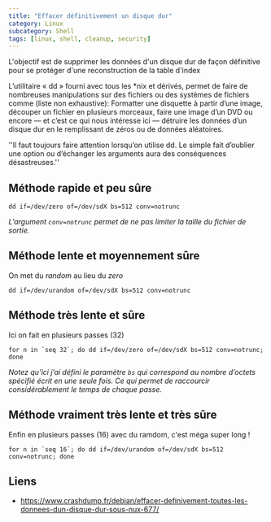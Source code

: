 ```yaml
---
title: "Effacer définitivement un disque dur"
category: Linux
subcategory: Shell
tags: [linux, shell, cleanup, security]
---
```

L'objectif est de supprimer les données d'un disque dur de façon définitive 
pour se protéger d'une reconstruction de la table d'index

L’utilitaire « dd » fourni avec tous les *nix et dérivés, permet de faire 
de nombreuses manipulations sur des fichiers ou des systèmes de fichiers comme 
(liste non exhaustive): Formatter une disquette à partir d’une image, découper 
un fichier en plusieurs morceaux, faire une image d’un DVD ou encore — et c’est 
ce qui nous intéresse ici — détruire les données d’un disque dur en le remplissant 
de zéros ou de données aléatoires.

''Il faut toujours faire attention lorsqu’on utilise dd. Le simple fait 
d’oublier une option ou d’échanger les arguments aura des conséquences désastreuses.''

## Méthode rapide et peu sûre
``` 
dd if=/dev/zero of=/dev/sdX bs=512 conv=notrunc
```

_L’argument `conv=notrunc` permet de ne pas limiter la taille du fichier de sortie._

## Méthode lente et moyennement sûre
On met du _random_ au lieu du _zero_

```
dd if=/dev/urandom of=/dev/sdX bs=512 conv=notrunc
```

## Méthode très lente et sûre
Ici on fait en plusieurs passes (32)

``` 
for n in `seq 32`; do dd if=/dev/zero of=/dev/sdX bs=512 conv=notrunc; done
```

_Notez qu’ici j’ai défini le paramètre `bs` qui correspond au nombre d’octets 
spécifié écrit en une seule fois. Ce qui permet de raccourcir considérablement 
le temps de chaque passe._

## Méthode vraiment très lente et très sûre
Enfin en plusieurs passes (16) avec du ramdom, c'est méga super long !

``` 
for n in `seq 16`; do dd if=/dev/urandom of=/dev/sdX bs=512 conv=notrunc; done
```

## Liens
 * <https://www.crashdump.fr/debian/effacer-definivement-toutes-les-donnees-dun-disque-dur-sous-nux-677/>
